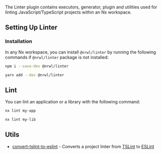 The Linter plugin contains executors, generator, plugin and utilities used for linting JavaScript/TypeScript projects within an Nx workspace.

## Setting Up Linter

### Installation

In any Nx workspace, you can install `@nrwl/linter` by running the following commands if `@nrwl/linter` package is not installed:

```bash
npm i --save-dev @nrwl/linter
```

```bash
yarn add --dev @nrwl/linter
```

## Lint

You can lint an application or a library with the following command:

```bash
nx lint my-app
```

```bash
nx lint my-lib
```

## Utils

- [convert-tslint-to-eslint](/packages/angular/generators/convert-tslint-to-eslint) - Converts a project linter from [TSLint](https://palantir.github.io/tslint/) to [ESLint](https://eslint.org/)
